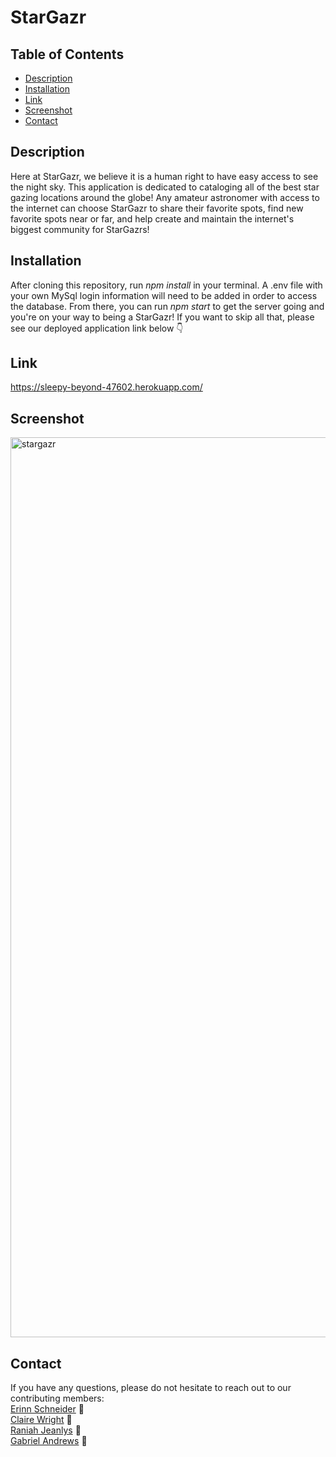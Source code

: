 # StarGazr

## Table of Contents

* [Description](#description)
* [Installation](#installation)
* [Link](#link)
* [Screenshot](#screenshot)
* [Contact](#contact)

## Description
Here at StarGazr, we believe it is a human right to have easy access to see the night sky. This application is dedicated to cataloging all of the best star gazing locations around the globe! Any amateur astronomer with access to the internet can choose StarGazr to share their favorite spots, find new favorite spots near or far, and help create and maintain the internet's biggest community for StarGazrs! 

## Installation
After cloning this repository, run _npm install_ in your terminal. A .env file with your own MySql login information will need to be added in order to access the database. From there, you can run _npm start_ to get the server going and you're on your way to being a StarGazr! If you want to skip all that, please see our deployed application link below 👇

## Link
https://sleepy-beyond-47602.herokuapp.com/

## Screenshot
<img width="1440" alt="stargazr" src="https://user-images.githubusercontent.com/90404513/152249803-8067980b-7b28-45b1-9eaf-4c423bd9fc1d.png">

## Contact
If you have any questions, please do not hesitate to reach out to our contributing members:
<br><a href='https://github.com/erinnaschneider'>Erinn Schneider</a> 🦎<br>
<a href='https://github.com/cewright98'>Claire Wright</a> 🦋<br>
<a href='https://github.com/raniahj'>Raniah Jeanlys</a> 🦉<br>
<a href='https://github.com/gabrielandrews'>Gabriel Andrews</a> 🦔<br>
